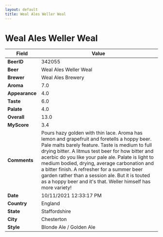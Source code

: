 ```yaml
---
layout: default
title: Weal Ales Weller Weal
---
```


# Weal Ales Weller Weal

| Field         | Value     |
|---------------|-----------|
| **BeerID** | 342055 |
| **Beer** | Weal Ales Weller Weal |
| **Brewer** | Weal Ales Brewery |
| **Aroma** | 7.0 |
| **Appearance** | 4.0 |
| **Taste** | 6.0 |
| **Palate** | 4.0 |
| **Overall** | 13.0 |
| **MyScore** | 3.4 |
| **Comments** | Pours hazy golden with thin lace. Aroma has lemon and grapefruit and foretells a hoppy beer. Pale malts barely feature. Taste is medium to full drying bitter. A litmus test beer for how bitter and acerbic do you like your pale ale. Palate is light to medium bodied, drying, average carbonation and a bitter finish. A refresher for a summer beer garden rather than a session ale. But it is touted as a hoppy beer and it's that. Weller himself has more variety! |
| **Date** | 10/11/2021 12:33:17 PM |
| **Country** | England |
| **State** | Staffordshire |
| **City** | Chesterton |
| **Style** | Blonde Ale / Golden Ale |

